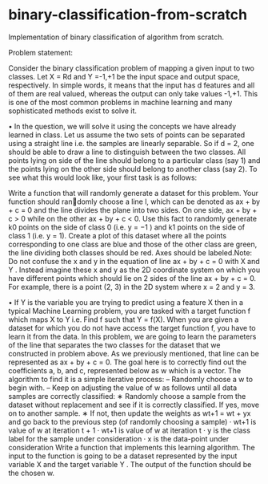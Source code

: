 # binary-classification-from-scratch
Implementation of binary classification of algorithm from scratch.

Problem statement:

Consider the binary classification problem of mapping a given input to two classes. Let X = Rd and Y =-1,+1 be the input space and output space, respectively. In simple words, it means that the input has d features and all of them are real valued, whereas the output can only take values -1,+1. This is one of the most common problems in machine learning and many sophisticated methods exist to solve it.

• In the question, we will solve it using the concepts we have already learned in class. Let us assume the two sets of points can be separated using a straight line i.e. the samples are linearly separable. So if d = 2, one should be able to draw a line to distinguish between the two classes. All points lying on side of the line should belong to a particular class (say 1) and the points lying on the other side should belong to another class (say 2). To see what this would look like, your first task is as follows:

Write a function that will randomly generate a dataset for this problem. Your function should randomly choose a line l, which can be denoted as ax + by + c = 0 and the line divides the plane into two sides. On one side, ax + by + c > 0 while on the other ax + by + c < 0. Use this fact to randomly generate k0 points on the side of class 0 (i.e. y = −1 ) and k1 points on the side of class 1 (i.e. y = 1). Create a plot of this dataset where all the points corresponding to one class are blue and those of the other class are green, the line dividing both classes should be red. Axes should be labeled.Note: Do not confuse the x and y in the equation of line ax + by + c = 0 with X and Y . Instead imagine these x and y as the 2D coordinate system on which you have different points which should lie on 2 sides of the line ax + by + c = 0. For example, there is a point (2, 3) in the 2D system where x = 2 and y = 3.

• If Y is the variable you are trying to predict using a feature X then in a typical Machine Learning
problem, you are tasked with a target function f which maps X to Y i.e. Find f such that Y = f(X).
When you are given a dataset for which you do not have access the target function f, you have to
learn it from the data. In this problem, we are going to learn the parameters of the line that separates
the two classes for the dataset that we constructed in problem above. As we previously mentioned,
that line can be represented as ax + by + c = 0.
The goal here is to correctly find out the coefficients a, b, and c, represented below as w which is a
vector. The algorithm to find it is a simple iterative process:
– Randomly choose a w to begin with.
– Keep on adjusting the value of w as follows until all data samples are correctly classified:
∗ Randomly choose a sample from the dataset without replacement and see if it is correctly
classified. If yes, move on to another sample.
∗ If not, then update the weights as wt+1 = wt + yx and go back to the previous step (of
randomly choosing a sample)
· wt+1 is value of w at iteration t + 1
· wt+1 is value of w at iteration t
· y is the class label for the sample under consideration
· x is the data-point under consideration
Write a function that implements this learning algorithm. The input to the function is going to be a
dataset represented by the input variable X and the target variable Y . The output of the function
should be the chosen w.
